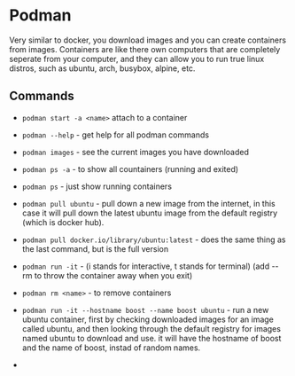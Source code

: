 # Podman

Very similar to docker, you download images and you can create containers from images. Containers are like there own computers that are completely seperate from your computer, and they can allow you to run true linux distros, such as ubuntu, arch, busybox, alpine, etc.

## Commands

* `podman start -a <name>` attach to a container

* `podman --help` - get help for all podman commands
* `podman images` - see the current images you have downloaded
* `podman ps -a` - to show all countainers (running and exited)
* `podman ps` - just show running containers
* `podman pull ubuntu` - pull down a new image from the internet, in this case it will pull down the latest ubuntu image from the default registry (which is docker hub).
* `podman pull docker.io/library/ubuntu:latest` - does the same thing as the last command, but is the full version
* `podman run -it` - (i stands for interactive, t stands for terminal) (add --rm to throw the container away when you exit)
* `podman rm <name>` - to remove containers
* `podman run -it --hostname boost --name boost ubuntu` - run a new ubuntu container, first by checking downloaded images for an image called ubuntu, and then looking through the default registry for images named ubuntu to download and use. it will have the hostname of boost and the name of boost, instad of random names.
* 
